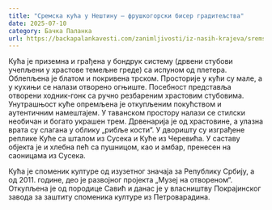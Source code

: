 ```yaml
---
title: "Сремска кућа у Нештину – фрушкогорски бисер градитељства"
date: 2025-07-10
category: Бачка Паланка
url: https://backapalankavesti.com/zanimljivosti/iz-nasih-krajeva/sremska-kuca-u-nestinu-fruskogorski-biser-graditeljstva2/
---
```


Кућа је приземна и грађена у бондрук систему (дрвени стубови учепљени у храстове темељне греде) са испуном од плетера. Облепљена је блатом и покривена трском. Просторије у кући су мале, а у кухињи се налази отворено огњиште. Посебност представља отворени ходник-гонк са ручно резбареним храстовим стубовима. Унутрашњост куће опремљена је откупљеним покућством и аутентичним намештајем. У таванском простору налази се стилски необичан и богато украшен трем. Дрвенарија је од храстовине, а улазна врата су слагана у облику „рибље кости“. У дворишту су изграђене реплике Куће са шталом из Сусека и Куће из Черевића. У саставу објекта је и хлебна пећ са пушницом, као и амбар, пренесен на саоницама из Сусека.

Кућа је споменик културе од изузетног значаја за Републику Србију, а од 2011. године, део је развојног пројекта „Музеј на отвореном“. Откупљена је од породице Савић и данас је у власништву Покрајинског завода за заштиту споменика културе из Петроварадина.
